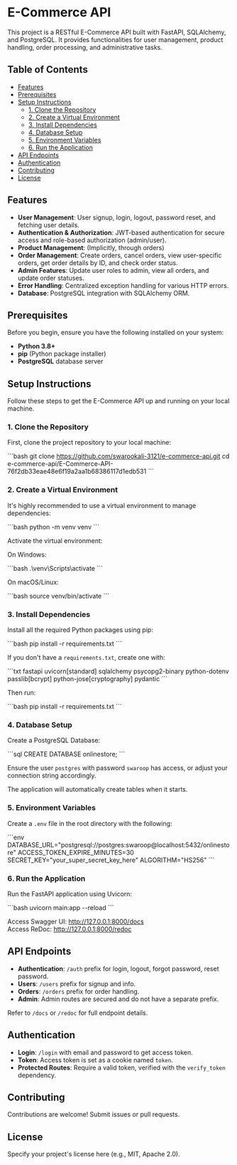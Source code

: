 
# E-Commerce API

This project is a RESTful E-Commerce API built with FastAPI, SQLAlchemy, and PostgreSQL. It provides functionalities for user management, product handling, order processing, and administrative tasks.

## Table of Contents

-   [Features](#features)
-   [Prerequisites](#prerequisites)
-   [Setup Instructions](#setup-instructions)
    -   [1. Clone the Repository](#1-clone-the-repository)
    -   [2. Create a Virtual Environment](#2-create-a-virtual-environment)
    -   [3. Install Dependencies](#3-install-dependencies)
    -   [4. Database Setup](#4-database-setup)
    -   [5. Environment Variables](#5-environment-variables)
    -   [6. Run the Application](#6-run-the-application)
-   [API Endpoints](#api-endpoints)
-   [Authentication](#authentication)
-   [Contributing](#contributing)
-   [License](#license)

## Features

* **User Management**: User signup, login, logout, password reset, and fetching user details.
* **Authentication & Authorization**: JWT-based authentication for secure access and role-based authorization (admin/user).
* **Product Management**: (Implicitly, through orders)
* **Order Management**: Create orders, cancel orders, view user-specific orders, get order details by ID, and check order status.
* **Admin Features**: Update user roles to admin, view all orders, and update order statuses.
* **Error Handling**: Centralized exception handling for various HTTP errors.
* **Database**: PostgreSQL integration with SQLAlchemy ORM.

## Prerequisites

Before you begin, ensure you have the following installed on your system:

* **Python 3.8+**
* **pip** (Python package installer)
* **PostgreSQL** database server

## Setup Instructions

Follow these steps to get the E-Commerce API up and running on your local machine.

### 1. Clone the Repository

First, clone the project repository to your local machine:

\`\`\`bash
git clone https://github.com/swarookali-3121/e-commerce-api.git
cd e-commerce-api/E-Commerce-API-76f2db33eae48e6f19a2aa1b68386117d1edb531
\`\`\`

### 2. Create a Virtual Environment

It's highly recommended to use a virtual environment to manage dependencies:

\`\`\`bash
python -m venv venv
\`\`\`

Activate the virtual environment:

On Windows:

\`\`\`bash
.\venv\Scripts\activate
\`\`\`

On macOS/Linux:

\`\`\`bash
source venv/bin/activate
\`\`\`

### 3. Install Dependencies

Install all the required Python packages using pip:

\`\`\`bash
pip install -r requirements.txt
\`\`\`

If you don't have a `requirements.txt`, create one with:

\`\`\`txt
fastapi
uvicorn[standard]
sqlalchemy
psycopg2-binary
python-dotenv
passlib[bcrypt]
python-jose[cryptography]
pydantic
\`\`\`

Then run:

\`\`\`bash
pip install -r requirements.txt
\`\`\`

### 4. Database Setup

Create a PostgreSQL Database:

\`\`\`sql
CREATE DATABASE onlinestore;
\`\`\`

Ensure the user `postgres` with password `swaroop` has access, or adjust your connection string accordingly.

The application will automatically create tables when it starts.

### 5. Environment Variables

Create a `.env` file in the root directory with the following:

\`\`\`env
DATABASE_URL="postgresql://postgres:swaroop@localhost:5432/onlinestore"
ACCESS_TOKEN_EXPIRE_MINUTES=30
SECRET_KEY="your_super_secret_key_here"
ALGORITHM="HS256"
\`\`\`

### 6. Run the Application

Run the FastAPI application using Uvicorn:

\`\`\`bash
uvicorn main:app --reload
\`\`\`

Access Swagger UI: http://127.0.0.1:8000/docs  
Access ReDoc: http://127.0.0.1:8000/redoc

## API Endpoints

- **Authentication**: `/auth` prefix for login, logout, forgot password, reset password.
- **Users**: `/users` prefix for signup and info.
- **Orders**: `/orders` prefix for order handling.
- **Admin**: Admin routes are secured and do not have a separate prefix.

Refer to `/docs` or `/redoc` for full endpoint details.

## Authentication

- **Login**: `/login` with email and password to get access token.
- **Token**: Access token is set as a cookie named `token`.
- **Protected Routes**: Require a valid token, verified with the `verify_token` dependency.

## Contributing

Contributions are welcome! Submit issues or pull requests.

## License

Specify your project's license here (e.g., MIT, Apache 2.0).
